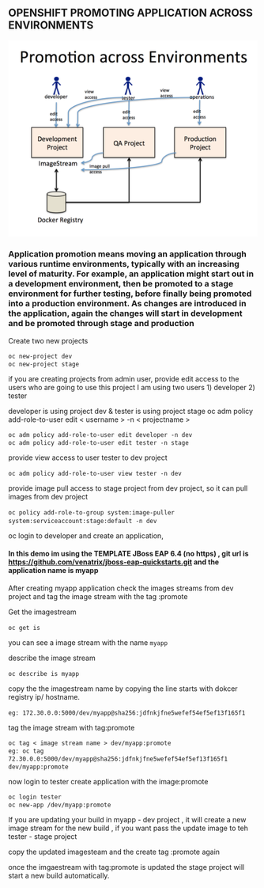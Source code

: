 ## OPENSHIFT PROMOTING APPLICATION ACROSS ENVIRONMENTS

![](pae.PNG)

### Application promotion means moving an application through various runtime environments, typically with an increasing level of maturity. For example, an application might start out in a development environment, then be promoted to a stage environment for further testing, before finally being promoted into a production environment. As changes are introduced in the application, again the changes will start in development and be promoted through stage and production

Create two new projects
```
oc new-project dev
oc new-project stage
```
if you are creating projects from admin user, provide edit access to the users who are going to use this project
I am using two users 1) developer 2) tester

developer is using project dev & tester is using project stage
oc adm policy add-role-to-user edit < username > -n < projectname >
```
oc adm policy add-role-to-user edit developer -n dev
oc adm policy add-role-to-user edit tester -n stage
```

provide view access to user tester to dev project

`oc adm policy add-role-to-user view tester -n dev`

provide image pull access to stage project from dev project, so it can pull images from dev project

`oc policy add-role-to-group system:image-puller system:serviceaccount:stage:default -n dev`

oc login to developer and create an application,

#### In this demo im using the TEMPLATE JBoss EAP 6.4 (no https) , git url is https://github.com/venatrix/jboss-eap-quickstarts.git  and the  application name is myapp

After creating myapp application check the images streams from dev project and tag the image stream with the tag :promote

Get the imagestream

`oc get is` 

you can see a image stream with the name `myapp`

describe the image stream

`oc describe is myapp`

copy the the imagestream name by copying the line starts with dokcer registry ip/ hostname.

`eg: 172.30.0.0:5000/dev/myapp@sha256:jdfnkjfne5wefef54ef5ef13f165f1`

tag the image stream with tag:promote

```
oc tag < image stream name > dev/myapp:promote
eg: oc tag 72.30.0.0:5000/dev/myapp@sha256:jdfnkjfne5wefef54ef5ef13f165f1 dev/myapp:promote
```

now login to tester
create application with the image:promote

```
oc login tester
oc new-app /dev/myapp:promote
```

If you are updating your build in myapp - dev project , it will create a new image stream for the new build , if you want pass the update image to teh tester - stage project

copy the updated imagesteam and the create tag :promote again

once the imgaestream with tag:promote is updated the stage project will start a new build automatically.







